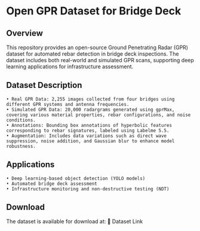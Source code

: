 # Open GPR Dataset for Bridge Deck

## Overview
This repository provides an open-source Ground Penetrating Radar (GPR) dataset for automated rebar detection in bridge deck inspections. The dataset includes both real-world and simulated GPR scans, supporting deep learning applications for infrastructure assessment.

## Dataset Description
	• Real GPR Data: 2,255 images collected from four bridges using different GPR systems and antenna frequencies.
	• Simulated GPR Data: 20,000 radargrams generated using gprMax, covering various material properties, rebar configurations, and noise conditions.
	• Annotations: Bounding box annotations of hyperbolic features corresponding to rebar signatures, labeled using Labelme 5.5.
	• Augmentation: Includes data variations such as direct wave suppression, noise addition, and Gaussian blur to enhance model robustness.

## Applications
	• Deep learning-based object detection (YOLO models)
	• Automated bridge deck assessment
	• Infrastructure monitoring and non-destructive testing (NDT)

## Download
The dataset is available for download at:
🔗 Dataset Link
